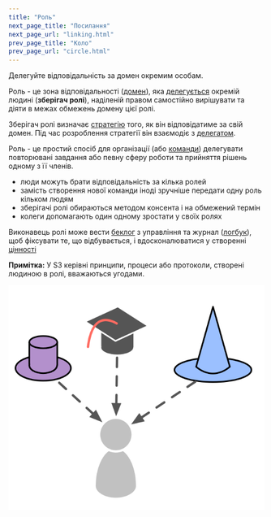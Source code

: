 ```yaml
---
title: "Роль"
next_page_title: "Посилання"
next_page_url: "linking.html"
prev_page_title: "Коло"
prev_page_url: "circle.html"
---
```



<div class="card summary"><div class="card-body">Делегуйте відповідальність за домен окремим особам.
</div></div>

Роль - це зона відповідальності (<a href="glossary.html#entry-domain" class="glossary-tooltip" data-toggle="tooltip" title="Домен: Окрема сфера впливу, діяльності та прийняття рішень всередині організації.">домен</a>), яка <a href="glossary.html#entry-delegation" class="glossary-tooltip" data-toggle="tooltip" title="Делегування: Надання повноважень однією стороною (делегатом) іншій стороні (делегату) відповідати за домен (тобто робити певні дії та/або приймати певні рішення), за який делегат несе повну відповідальність.">делегується</a> окремій людині (**зберігач ролі**), наділеній правом самостійно вирішувати та діяти в межах обмежень домену цієї ролі.

Зберігач ролі визначає <a href="glossary.html#entry-strategy" class="glossary-tooltip" data-toggle="tooltip" title="Стратегія: Високорівневий підхід до того, як люди створюватимуть цінність для успішного обліку домену.">стратегію</a> того, як він відповідатиме за свій домен. Під час розроблення стратегії він взаємодіє з <a href="glossary.html#entry-delegator" class="glossary-tooltip" data-toggle="tooltip" title="Делегатор: Особа або група, які делегують відповідальність за домен іншій(им) особі(ам).">делегатом</a>.

Роль - це простий спосіб для організації (або <a href="glossary.html#entry-team" class="glossary-tooltip" data-toggle="tooltip" title="Команда: Група людей, які співпрацюють задля досягнення спільної мети (або рушійної сили). Зазвичай команда є частиною організації або формується як співпраця кількох організацій.">команди</a>) делегувати повторювані завдання або певну сферу роботи та прийняття рішень одному з її членів.

- люди можуть брати відповідальність за кілька ролей
- замість створення нової команди іноді зручніше передати одну роль кільком людям 
- зберігачі ролі обираються методом консента і на обмежений термін
- колеги допомагають один одному зростати у своїх ролях

Виконавець ролі може вести <a href="glossary.html#entry-backlog" class="glossary-tooltip" data-toggle="tooltip" title="Беклог: Перелік (часто пріоритизований) незавершених елементів роботи (очікуваних кінцевих результатів або драйверів), які необхідно виконати/вирішити.">беклог</a> з управління та журнал (<a href="glossary.html#entry-logbook" class="glossary-tooltip" data-toggle="tooltip" title="Журнал: (Цифрова) система для зберігання всієї інформації, необхідної для управління організацією.">логбук</a>), щоб фіксувати те, що відбувається, і вдосконалюватися у створенні <a href="glossary.html#entry-value" class="glossary-tooltip" data-toggle="tooltip" title="Цінність: Важливість, цінність або корисність чогось по відношенню до водія. Також &quot;принцип певної значущості, який керує поведінкою&quot; (здебільшого вживається у множині, &quot;цінності&quot; або &quot;організаційні цінності&quot;).">цінності</a>

**Примітка:** У S3 керівні принципи, процеси або протоколи, створені людиною в ролі, вважаються угодами.

![Люди можуть брати відповідальність за кілька ролей](img/illustrations/roles.png)